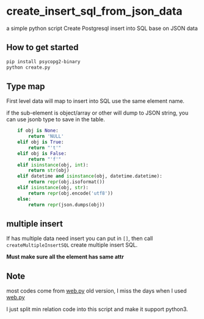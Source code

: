 # create_insert_sql_from_json_data

a simple python script Create Postgresql insert into SQL base on JSON data

## How to get started

```bash
pip install psycopg2-binary
python create.py
```

## Type map

First level data will map to insert into SQL use the same element name.

if the sub-element is object/array or other will dump to JSON string, you can use jsonb type to save in the table.

```python
    if obj is None:
        return 'NULL'
    elif obj is True:
        return "'t'"
    elif obj is False:
        return "'f'"
    elif isinstance(obj, int):
        return str(obj)
    elif datetime and isinstance(obj, datetime.datetime):
        return repr(obj.isoformat())
    elif isinstance(obj, str):
        return repr(obj.encode('utf8'))
    else:
        return repr(json.dumps(obj))

```

## multiple insert

If has multiple data need insert you can put in `[]`, then call `createMultipleInsertSQL` create multiple insert SQL.

**Must make sure all the element has same attr**

## Note

most codes come from [web.py](https://github.com/webpy/webpy) old version, I miss the days when I used [web.py](https://github.com/webpy/webpy)

I just split min relation code into this script and make it support python3.
